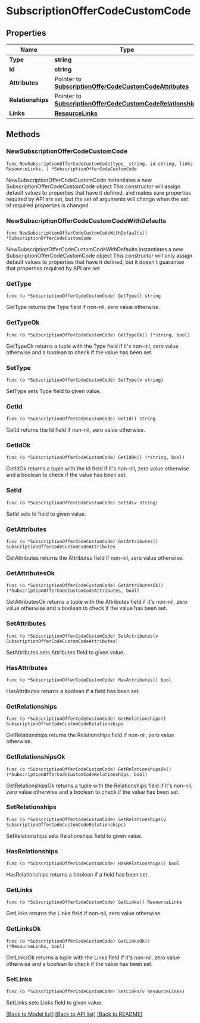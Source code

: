 # SubscriptionOfferCodeCustomCode

## Properties

Name | Type | Description | Notes
------------ | ------------- | ------------- | -------------
**Type** | **string** |  | 
**Id** | **string** |  | 
**Attributes** | Pointer to [**SubscriptionOfferCodeCustomCodeAttributes**](SubscriptionOfferCodeCustomCodeAttributes.md) |  | [optional] 
**Relationships** | Pointer to [**SubscriptionOfferCodeCustomCodeRelationships**](SubscriptionOfferCodeCustomCodeRelationships.md) |  | [optional] 
**Links** | [**ResourceLinks**](ResourceLinks.md) |  | 

## Methods

### NewSubscriptionOfferCodeCustomCode

`func NewSubscriptionOfferCodeCustomCode(type_ string, id string, links ResourceLinks, ) *SubscriptionOfferCodeCustomCode`

NewSubscriptionOfferCodeCustomCode instantiates a new SubscriptionOfferCodeCustomCode object
This constructor will assign default values to properties that have it defined,
and makes sure properties required by API are set, but the set of arguments
will change when the set of required properties is changed

### NewSubscriptionOfferCodeCustomCodeWithDefaults

`func NewSubscriptionOfferCodeCustomCodeWithDefaults() *SubscriptionOfferCodeCustomCode`

NewSubscriptionOfferCodeCustomCodeWithDefaults instantiates a new SubscriptionOfferCodeCustomCode object
This constructor will only assign default values to properties that have it defined,
but it doesn't guarantee that properties required by API are set

### GetType

`func (o *SubscriptionOfferCodeCustomCode) GetType() string`

GetType returns the Type field if non-nil, zero value otherwise.

### GetTypeOk

`func (o *SubscriptionOfferCodeCustomCode) GetTypeOk() (*string, bool)`

GetTypeOk returns a tuple with the Type field if it's non-nil, zero value otherwise
and a boolean to check if the value has been set.

### SetType

`func (o *SubscriptionOfferCodeCustomCode) SetType(v string)`

SetType sets Type field to given value.


### GetId

`func (o *SubscriptionOfferCodeCustomCode) GetId() string`

GetId returns the Id field if non-nil, zero value otherwise.

### GetIdOk

`func (o *SubscriptionOfferCodeCustomCode) GetIdOk() (*string, bool)`

GetIdOk returns a tuple with the Id field if it's non-nil, zero value otherwise
and a boolean to check if the value has been set.

### SetId

`func (o *SubscriptionOfferCodeCustomCode) SetId(v string)`

SetId sets Id field to given value.


### GetAttributes

`func (o *SubscriptionOfferCodeCustomCode) GetAttributes() SubscriptionOfferCodeCustomCodeAttributes`

GetAttributes returns the Attributes field if non-nil, zero value otherwise.

### GetAttributesOk

`func (o *SubscriptionOfferCodeCustomCode) GetAttributesOk() (*SubscriptionOfferCodeCustomCodeAttributes, bool)`

GetAttributesOk returns a tuple with the Attributes field if it's non-nil, zero value otherwise
and a boolean to check if the value has been set.

### SetAttributes

`func (o *SubscriptionOfferCodeCustomCode) SetAttributes(v SubscriptionOfferCodeCustomCodeAttributes)`

SetAttributes sets Attributes field to given value.

### HasAttributes

`func (o *SubscriptionOfferCodeCustomCode) HasAttributes() bool`

HasAttributes returns a boolean if a field has been set.

### GetRelationships

`func (o *SubscriptionOfferCodeCustomCode) GetRelationships() SubscriptionOfferCodeCustomCodeRelationships`

GetRelationships returns the Relationships field if non-nil, zero value otherwise.

### GetRelationshipsOk

`func (o *SubscriptionOfferCodeCustomCode) GetRelationshipsOk() (*SubscriptionOfferCodeCustomCodeRelationships, bool)`

GetRelationshipsOk returns a tuple with the Relationships field if it's non-nil, zero value otherwise
and a boolean to check if the value has been set.

### SetRelationships

`func (o *SubscriptionOfferCodeCustomCode) SetRelationships(v SubscriptionOfferCodeCustomCodeRelationships)`

SetRelationships sets Relationships field to given value.

### HasRelationships

`func (o *SubscriptionOfferCodeCustomCode) HasRelationships() bool`

HasRelationships returns a boolean if a field has been set.

### GetLinks

`func (o *SubscriptionOfferCodeCustomCode) GetLinks() ResourceLinks`

GetLinks returns the Links field if non-nil, zero value otherwise.

### GetLinksOk

`func (o *SubscriptionOfferCodeCustomCode) GetLinksOk() (*ResourceLinks, bool)`

GetLinksOk returns a tuple with the Links field if it's non-nil, zero value otherwise
and a boolean to check if the value has been set.

### SetLinks

`func (o *SubscriptionOfferCodeCustomCode) SetLinks(v ResourceLinks)`

SetLinks sets Links field to given value.



[[Back to Model list]](../README.md#documentation-for-models) [[Back to API list]](../README.md#documentation-for-api-endpoints) [[Back to README]](../README.md)


